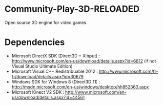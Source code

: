 Community-Play-3D-RELOADED
==========================

Open source 3D engine for video games

Dependencies
==========================
* Microsoft DirectX SDK (Direct3D + XInput) : http://www.microsoft.com/en-us/download/details.aspx?id=6812 (if not Visual Studio Ultimate Edition)
* Microsoft Visual C++ Redistribuable 2012 : http://www.microsoft.com/fr-fr/download/details.aspx?id=30679
* Windows SDK for Windows 8 (Direct3D 11) : http://msdn.microsoft.com/en-us/windows/desktop/hh852363.aspx
* Microsoft Kinect V2 SDK : http://www.microsoft.com/en-us/download/details.aspx?id=44561

